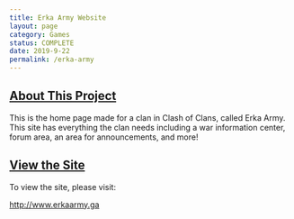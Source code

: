 ```yaml
---
title: Erka Army Website
layout: page
category: Games
status: COMPLETE
date: 2019-9-22
permalink: /erka-army
---
```


## <u>About This Project</u>

This is the home page made for a clan in Clash of Clans, called Erka Army.  This site has everything the clan needs including a war information center, forum area, an area for announcements, and more!


## <u>View the Site</u>

To view the site, please visit:

<a target="_blank" href="http://www.erkaarmy.ga">http://www.erkaarmy.ga</a>
